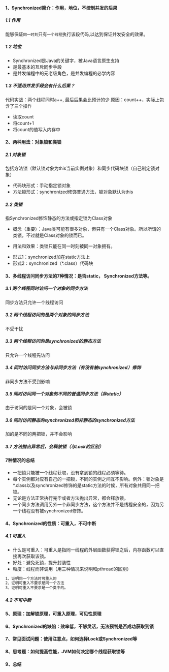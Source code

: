 
#### 1、Synchronized简介：作用，地位，不控制并发的后果
##### 1.1 作用
能够保证`同一时刻`只有`一个线程`执行该段代码,以达到保证并发安全的效果。
##### 1.2 地位
* Synchronized是Java的关键字，被Java语言原生支持
* 是最基本的互斥同步手段
* 是并发编程中的元老级角色，是并发编程的必学内容
##### 1.3 不适用并发手段会有什么后果？
代码实战：两个线程同时a++, 最后后果会比预计的少
原因：count++，实际上包含了三个操作
* 读取count
* 将count+1
* 将count的值写入内存中

#### 2、两种用法：对象锁和类锁
##### 2.1 对象锁
包括方法锁（默认锁对象为this当前实例对象）和同步代码块锁（自己制定锁对象）
* 代码块形式：手动指定锁对象
* 方法锁形式：synchronized修饰普通方法，锁对象默认为this
##### 2.2 类锁
指Synchronized修饰静态的方法或指定锁为Class对象
* 概念（重要）：Java类可能有很多对象，但只有一个Class对象。所以所谓的类锁，不过就是Class对象的锁而已。
- 用法和效果：类锁只能在同一时刻被同一对象拥有。
* 形式1：synchronized加在static方法上
* 形式2：synchronized（*.class）代码块
#### 3、多线程访问同步方法的7种情况：是否static， Synchronized方法等。
##### 3.1 两个线程同时访问一个对象的同步方法
同步方法只允许一个线程访问
##### 3.2 两个线程访问的是两个对象的同步方法
不受干扰
##### 3.3 两个线程访问的是synchronized的静态方法
只允许一个线程先访问
##### 3.4 同时访问同步方法与非同步方法（有没有被synchronized）修饰
非同步方法不受到影响
##### 3.5 同时访问同一个对象的不同的普通同步方法（非static）
由于访问的是同一个对象，会被锁
##### 3.6 同时访问静态的synchronized和非静态的synchronized方法
加的是不同的两把锁，并不会影响
##### 3.7 方法抛出异常后，会释放锁（与Lock的区别）

#### 7种情况的总结
* 一把锁只能被一个线程获取，没有拿到锁的线程必须等待。
* 每个实例都对应有自己的一把锁，不同的实例之间互不影响。例外：锁对象是*.class以及synchronized修饰的是static方法的时候，所有对象共用同一把锁。
* 无论是方法正常执行完毕或者方法抛出异常，都会释放锁。
* 一个同步方法调用另外一个非同步方法，这个方法并不是线程安全的，因为另一个线程没有被synchronized修饰。

#### 4、Synchronized的性质：可重入，不可中断
##### 4.1 可重入
* 什么是可重入：可重入是指同一线程的外层函数获得锁之后，内存函数可以直接再次获取该锁。
* 好处：避免死锁，提升封装性
* 粒度：线程而非调用（用三种情况来说明和pthread的区别）
```xml
1、证明同一个方法时可重入的
2、证明可重入不要求是同一个方法
3、证明可重入不要求是一个类中的。
```


##### 4.2 不可中断

#### 5、原理：加解锁原理，可重入原理，可见性原理

#### 6、Synchronized的缺陷：效率低，不够灵活，无法预判是否成功获取到锁

#### 7、常见面试问题：使用注意点，如何选择Lock或Synchronized等

#### 8、思考题：如何提高性能，JVM如何决定哪个线程获取锁等

#### 9、总结
